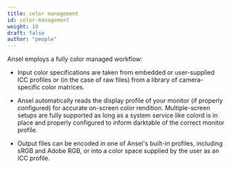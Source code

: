 ```yaml
---
title: color management
id: color-management
weight: 10
draft: false
author: "people"
---
```



Ansel employs a fully color managed workflow:

- Input color specifications are taken from embedded or user-supplied ICC profiles or (in the case of raw files) from a library of camera-specific color matrices.

- Ansel automatically reads the display profile of your monitor (if properly configured) for accurate on-screen color rendition. Multiple-screen setups are fully supported as long as a system service like colord is in place and properly configured to inform darktable of the correct monitor profile.

- Output files can be encoded in one of Ansel's built-in profiles, including sRGB and Adobe RGB, or into a color space supplied by the user as an ICC profile.
